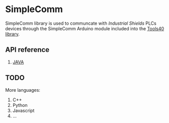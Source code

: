 # SimpleComm

SimpleComm library is used to communcate with *Industrial Shields* PLCs devices through the SimpleComm Arduino module included into the [Tools40 library](https://github.com/IndustrialShields/arduino-Tools40/blob/master/README.md).

## API reference
1. [JAVA](java/README.md)

## TODO
More languages:
1. C++
2. Python
3. Javascript
4. ...
